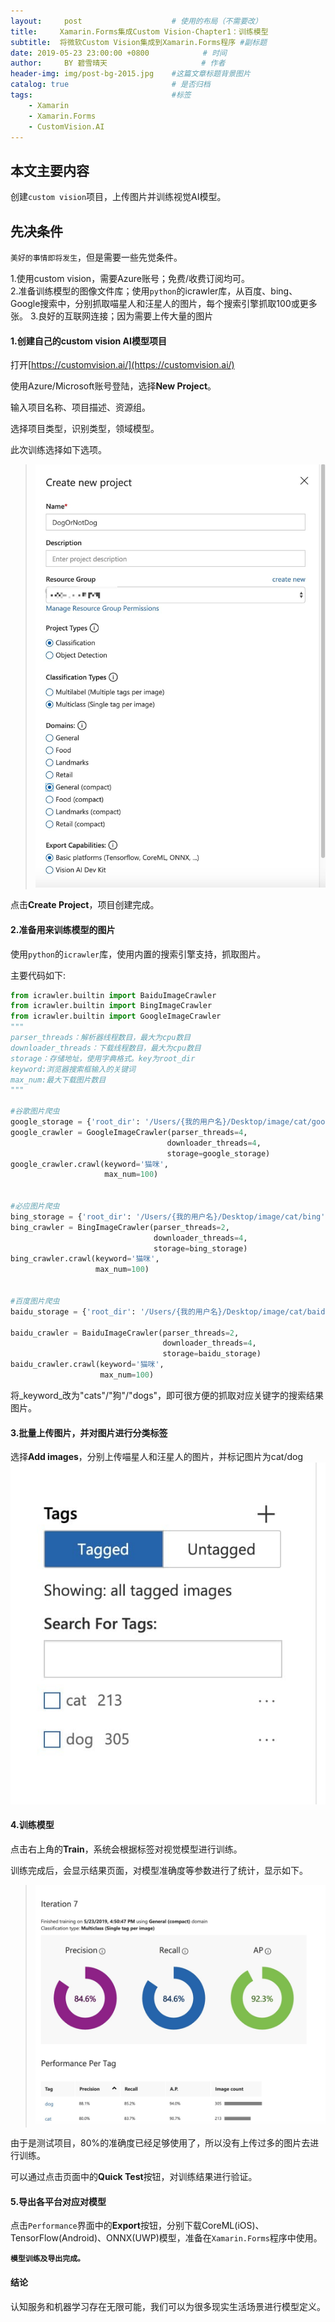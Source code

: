 ```yaml
---
layout:     post                    # 使用的布局（不需要改）
title:     Xamarin.Forms集成Custom Vision-Chapter1：训练模型               # 标题 
subtitle:  将微软Custom Vision集成到Xamarin.Forms程序 #副标题
date: 2019-05-23 23:00:00 +0800            # 时间
author:     BY 碧雪晴天                     # 作者
header-img: img/post-bg-2015.jpg    #这篇文章标题背景图片
catalog: true                       # 是否归档
tags:                               #标签
    - Xamarin
    - Xamarin.Forms
    - CustomVision.AI
---
```


## 本文主要内容

创建`custom vision`项目，上传图片并训练视觉AI模型。

## 先决条件

`美好的事情即将发生`，但是需要一些先觉条件。

1.使用custom vision，需要Azure账号；免费/收费订阅均可。  
2.准备训练模型的图像文件库；使用`python`的icrawler库，从百度、bing、Google搜索中，分别抓取喵星人和汪星人的图片，每个搜索引擎抓取100或更多张。
3.良好的互联网连接；因为需要上传大量的图片

#### **1.创建自己的custom vision AI模型项目**

打开[https://customvision.ai/](https://customvision.ai/)

使用Azure/Microsoft账号登陆，选择**New Project**。

输入项目名称、项目描述、资源组。

选择项目类型，识别类型，领域模型。

此次训练选择如下选项。

>![](https://raw.githubusercontent.com/zy55769068/BlogImage/master/20190523221055.jpg)

点击**Create Project**，项目创建完成。

#### **2.准备用来训练模型的图片**

使用`python`的`icrawler`库，使用内置的搜索引擎支持，抓取图片。

主要代码如下:

```python
from icrawler.builtin import BaiduImageCrawler 
from icrawler.builtin import BingImageCrawler 
from icrawler.builtin import GoogleImageCrawler 
"""
parser_threads：解析器线程数目，最大为cpu数目
downloader_threads：下载线程数目，最大为cpu数目
storage：存储地址，使用字典格式。key为root_dir
keyword:浏览器搜索框输入的关键词
max_num:最大下载图片数目
"""

#谷歌图片爬虫
google_storage = {'root_dir': '/Users/{我的用户名}/Desktop/image/cat/google'}
google_crawler = GoogleImageCrawler(parser_threads=4, 
                                   downloader_threads=4, 
                                   storage=google_storage)
google_crawler.crawl(keyword='猫咪', 
                     max_num=100)


#必应图片爬虫
bing_storage = {'root_dir': '/Users/{我的用户名}/Desktop/image/cat/bing'}
bing_crawler = BingImageCrawler(parser_threads=2,
                                downloader_threads=4, 
                                storage=bing_storage)
bing_crawler.crawl(keyword='猫咪',
                   max_num=100)


#百度图片爬虫
baidu_storage = {'root_dir': '/Users/{我的用户名}/Desktop/image/cat/baidu'}

baidu_crawler = BaiduImageCrawler(parser_threads=2,
                                  downloader_threads=4,
                                  storage=baidu_storage)
baidu_crawler.crawl(keyword='猫咪', 
                    max_num=100)
```

将_keyword_改为"cats"/"狗"/"dogs"，即可很方便的抓取对应关键字的搜索结果图片。

#### **3.批量上传图片，并对图片进行分类标签**

选择**Add images**，分别上传喵星人和汪星人的图片，并标记图片为cat/dog
![](https://raw.githubusercontent.com/zy55769068/BlogImage/master/20190523222520.jpg)

#### **4.训练模型**

点击右上角的**Train**，系统会根据标签对视觉模型进行训练。

训练完成后，会显示结果页面，对模型准确度等参数进行了统计，显示如下。

>![](https://raw.githubusercontent.com/zy55769068/BlogImage/master/20190523222836.jpg)

由于是测试项目，80%的准确度已经足够使用了，所以没有上传过多的图片去进行训练。

可以通过点击页面中的**Quick Test**按钮，对训练结果进行验证。

#### **5.导出各平台对应对模型**

点击`Performance`界面中的**Export**按钮，分别下载CoreML(iOS)、TensorFlow(Android)、ONNX(UWP)模型，准备在`Xamarin.Forms`程序中使用。

**`模型训练及导出完成。`**

#### **结论**

认知服务和机器学习存在无限可能，我们可以为很多现实生活场景进行模型定义。

